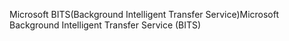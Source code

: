 <span data-ttu-id="3db17-101">Microsoft BITS(Background Intelligent Transfer Service)</span><span class="sxs-lookup"><span data-stu-id="3db17-101">Microsoft Background Intelligent Transfer Service (BITS)</span></span>